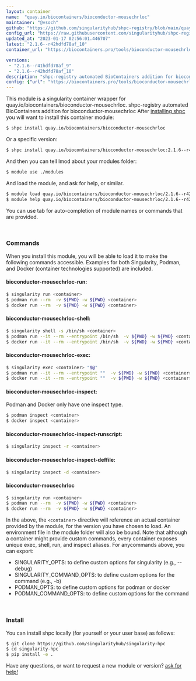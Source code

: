 ```yaml
---
layout: container
name:  "quay.io/biocontainers/bioconductor-mousechrloc"
maintainer: "@vsoch"
github: "https://github.com/singularityhub/shpc-registry/blob/main/quay.io/biocontainers/bioconductor-mousechrloc/container.yaml"
config_url: "https://raw.githubusercontent.com/singularityhub/shpc-registry/main/quay.io/biocontainers/bioconductor-mousechrloc/container.yaml"
updated_at: "2023-01-17 02:56:01.446707"
latest: "2.1.6--r42hdfd78af_10"
container_url: "https://biocontainers.pro/tools/bioconductor-mousechrloc"

versions:
 - "2.1.6--r41hdfd78af_9"
 - "2.1.6--r42hdfd78af_10"
description: "shpc-registry automated BioContainers addition for bioconductor-mousechrloc"
config: {"url": "https://biocontainers.pro/tools/bioconductor-mousechrloc", "maintainer": "@vsoch", "description": "shpc-registry automated BioContainers addition for bioconductor-mousechrloc", "latest": {"2.1.6--r42hdfd78af_10": "sha256:1a7b99b9261417bb9cba19b416d7e6b595071709b10953e1da5d63e068f43651"}, "tags": {"2.1.6--r41hdfd78af_9": "sha256:f99f36c3b100f1ff2d67cc8809a78ca9cc890ba7350cb2f85264755e3ff5fff3", "2.1.6--r42hdfd78af_10": "sha256:1a7b99b9261417bb9cba19b416d7e6b595071709b10953e1da5d63e068f43651"}, "docker": "quay.io/biocontainers/bioconductor-mousechrloc"}
---
```


This module is a singularity container wrapper for quay.io/biocontainers/bioconductor-mousechrloc.
shpc-registry automated BioContainers addition for bioconductor-mousechrloc
After [installing shpc](#install) you will want to install this container module:


```bash
$ shpc install quay.io/biocontainers/bioconductor-mousechrloc
```

Or a specific version:

```bash
$ shpc install quay.io/biocontainers/bioconductor-mousechrloc:2.1.6--r42hdfd78af_10
```

And then you can tell lmod about your modules folder:

```bash
$ module use ./modules
```

And load the module, and ask for help, or similar.

```bash
$ module load quay.io/biocontainers/bioconductor-mousechrloc/2.1.6--r42hdfd78af_10
$ module help quay.io/biocontainers/bioconductor-mousechrloc/2.1.6--r42hdfd78af_10
```

You can use tab for auto-completion of module names or commands that are provided.

<br>

### Commands

When you install this module, you will be able to load it to make the following commands accessible.
Examples for both Singularity, Podman, and Docker (container technologies supported) are included.

#### bioconductor-mousechrloc-run:

```bash
$ singularity run <container>
$ podman run --rm  -v ${PWD} -w ${PWD} <container>
$ docker run --rm  -v ${PWD} -w ${PWD} <container>
```

#### bioconductor-mousechrloc-shell:

```bash
$ singularity shell -s /bin/sh <container>
$ podman run --it --rm --entrypoint /bin/sh  -v ${PWD} -w ${PWD} <container>
$ docker run --it --rm --entrypoint /bin/sh  -v ${PWD} -w ${PWD} <container>
```

#### bioconductor-mousechrloc-exec:

```bash
$ singularity exec <container> "$@"
$ podman run --it --rm --entrypoint ""  -v ${PWD} -w ${PWD} <container> "$@"
$ docker run --it --rm --entrypoint ""  -v ${PWD} -w ${PWD} <container> "$@"
```

#### bioconductor-mousechrloc-inspect:

Podman and Docker only have one inspect type.

```bash
$ podman inspect <container>
$ docker inspect <container>
```

#### bioconductor-mousechrloc-inspect-runscript:

```bash
$ singularity inspect -r <container>
```

#### bioconductor-mousechrloc-inspect-deffile:

```bash
$ singularity inspect -d <container>
```



#### bioconductor-mousechrloc

```bash
$ singularity run <container>
$ podman run --rm  -v ${PWD} -w ${PWD} <container>
$ docker run --rm  -v ${PWD} -w ${PWD} <container>
```


In the above, the `<container>` directive will reference an actual container provided
by the module, for the version you have chosen to load. An environment file in the
module folder will also be bound. Note that although a container
might provide custom commands, every container exposes unique exec, shell, run, and
inspect aliases. For anycommands above, you can export:

 - SINGULARITY_OPTS: to define custom options for singularity (e.g., --debug)
 - SINGULARITY_COMMAND_OPTS: to define custom options for the command (e.g., -b)
 - PODMAN_OPTS: to define custom options for podman or docker
 - PODMAN_COMMAND_OPTS: to define custom options for the command

<br>

### Install

You can install shpc locally (for yourself or your user base) as follows:

```bash
$ git clone https://github.com/singularityhub/singularity-hpc
$ cd singularity-hpc
$ pip install -e .
```

Have any questions, or want to request a new module or version? [ask for help!](https://github.com/singularityhub/singularity-hpc/issues)